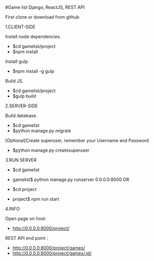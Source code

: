 #Game list
Django, ReactJS, REST API

First clone or download from github

1.CLIENT-SIDE

Install node dependencies.
- $cd gamelist/project
- $npm install

Install gulp.
- $npm install -g gulp

Build JS.
- $cd gamelist/project
- $gulp build


2.SERVER-SIDE

Build database.
- $cd gamelist
- $python manage.py migrate

[Optional]Create superuser, remember your Username and Password
- $python manage.py createsuperuser


3.RUN SERVER
- $cd gamelist
- gamelist$ python manage.py runserver 0.0.0.0:8000   OR

- $cd project
- project$  npm run start

4.INFO

Open page on host:
- http://0.0.0.0:8000/project/

REST API end point :
- http://0.0.0.0:8000/project/games/
- http://0.0.0.0:8000/project/games/:id/
